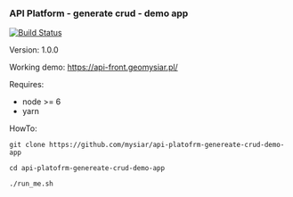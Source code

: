### API Platform - generate crud - demo app

[![Build Status](https://travis-ci.org/mysiar/api-platofrm-genereate-crud-demo-app.svg?branch=master)](https://travis-ci.org/mysiar/api-platofrm-genereate-crud-demo-app)

Version: 1.0.0

Working demo: https://api-front.geomysiar.pl/

Requires:
 * node >= 6
 * yarn
 
 
HowTo:
```
git clone https://github.com/mysiar/api-platofrm-genereate-crud-demo-app
```

```
cd api-platofrm-genereate-crud-demo-app
```
```
./run_me.sh
```
